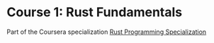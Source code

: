 # Course 1: Rust Fundamentals

Part of the Coursera specialization [Rust Programming Specialization](https://www.coursera.org/specializations/rust-programming)


